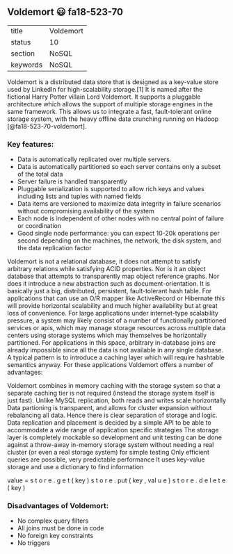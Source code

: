 ## Voldemort :smiley: fa18-523-70


|          |               |
| -------- | ------------- |
| title    | Voldemort     | 
| status   | 10            |
| section  | NoSQL         |
| keywords | NoSQL         |

Voldemort is a distributed data store that is designed as a key-value store used by LinkedIn for high-scalability storage.[1] It is named after the fictional Harry Potter villain Lord Voldemort. It supports a pluggable architecture which allows the support of multiple storage engines in the same framework. This allows us to integrate a fast, fault-tolerant online storage system, with the heavy offline data crunching running on Hadoop [@fa18-523-70-voldemort].

### Key features:

* Data is automatically replicated over multiple servers.
* Data is automatically partitioned so each server contains only a subset of the total data
* Server failure is handled transparently
* Pluggable serialization is supported to allow rich keys and values including lists and tuples with named fields
* Data items are versioned to maximize data integrity in failure scenarios without compromising availability of the system
* Each node is independent of other nodes with no central point of failure or coordination
* Good single node performance: you can expect 10-20k operations per second depending on the machines, the network, the disk system, and the data replication factor

Voldemort is not a relational database, it does not attempt to satisfy arbitrary relations while satisfying ACID properties. Nor is it an object database that attempts to transparently map object reference graphs. Nor does it introduce a new abstraction such as document-orientation. It is basically just a big, distributed, persistent, fault-tolerant hash table. For applications that can use an O/R mapper like ActiveRecord or Hibernate this will provide horizontal scalability and much higher availability but at great loss of convenience. For large applications under internet-type scalability pressure, a system may likely consist of a number of functionally partitioned services or apis, which may manage storage resources across multiple data centers using storage systems which may themselves be horizontally partitioned. For applications in this space, arbitrary in-database joins are already impossible since all the data is not available in any single database. A typical pattern is to introduce a caching layer which will require hashtable semantics anyway. For these applications Voldemort offers a number of advantages:

Voldemort combines in memory caching with the storage system so that a separate caching tier is not required (instead the storage system itself is just fast).
Unlike MySQL replication, both reads and writes scale horizontally
Data partioning is transparent, and allows for cluster expansion without rebalancing all data. Hence there is clear separation of storage and logic.
Data replication and placement is decided by a simple API to be able to accommodate a wide range of application specific strategies
The storage layer is completely mockable so development and unit testing can be done against a throw-away in-memory storage system without needing a real cluster (or even a real storage system) for simple testing
Only efficient queries are possible, very predictable performance
It uses key-value storage and use a dictionary to find information

value = s t o r e . g e t ( key ) s t o r e . put ( key , val u e ) s t o r e . d e l e t e ( key )

###  Disadvantages of Voldemort:
* No complex query filters
* All joins must be done in code
* No foreign key constraints
* No triggers
